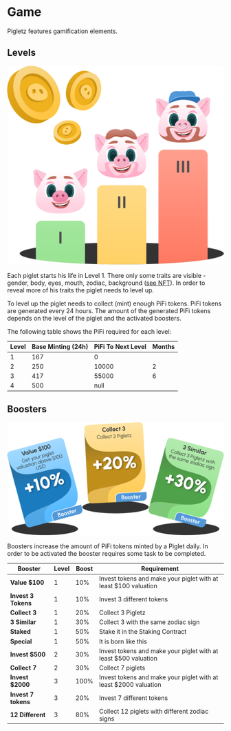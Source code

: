 # Game

Pigletz features gamification elements.

## Levels

![](../.gitbook/assets/levels.svg)

Each piglet starts his life in Level 1. There only some traits are visible - gender, body, eyes, mouth, zodiac, background ([see NFT](nft.md)). In order to reveal more of his traits the piglet needs to level up.&#x20;

To level up the piglet needs to collect (mint) enough PiFi tokens. PiFi tokens are generated every 24 hours. The amount of the generated PiFi tokens depends on the level of the piglet and the activated boosters.&#x20;

The following table shows the PiFi required for each level:

<table><thead><tr><th data-type="number">Level</th><th data-type="number">Base Minting (24h)</th><th data-type="number">PiFi To Next Level</th><th>Months </th></tr></thead><tbody><tr><td>1</td><td>167</td><td>0</td><td></td></tr><tr><td>2</td><td>250</td><td>10000</td><td>2</td></tr><tr><td>3</td><td>417</td><td>55000</td><td>6</td></tr><tr><td>4</td><td>500</td><td>null</td><td></td></tr></tbody></table>

## Boosters

![](../.gitbook/assets/gamification-boosters.svg)

Boosters increase the amount of PiFi tokens minted by a Piglet daily. In order to be activated the booster requires some task to be completed.&#x20;

<table><thead><tr><th>Booster</th><th data-type="number">Level</th><th>Boost</th><th>Requirement</th></tr></thead><tbody><tr><td><strong>Value $100</strong></td><td>1</td><td>10%</td><td>Invest tokens and make your piglet with at least $100 valuation</td></tr><tr><td><strong>Invest 3 Tokens</strong></td><td>1</td><td>10%</td><td>Invest 3 different tokens</td></tr><tr><td><strong>Collect 3</strong></td><td>1</td><td>20%</td><td>Collect 3 Pigletz</td></tr><tr><td><strong>3 Similar</strong></td><td>1</td><td>30%</td><td>Collect 3 with the same zodiac sign</td></tr><tr><td><strong>Staked</strong></td><td>1</td><td>50%</td><td>Stake it in the Staking Contract</td></tr><tr><td><strong>Special</strong></td><td>1</td><td>50%</td><td>It is born like this</td></tr><tr><td><strong>Invest $500</strong></td><td>2</td><td>30%</td><td>Invest tokens and make your piglet with at least $500 valuation</td></tr><tr><td><strong>Collect 7</strong></td><td>2</td><td>30%</td><td>Collect 7 piglets</td></tr><tr><td><strong>Invest $2000</strong></td><td>3</td><td>100%</td><td>Invest tokens and make your piglet with at least $2000 valuation</td></tr><tr><td><strong>Invest 7 tokens</strong></td><td>3</td><td>20%</td><td>Invest 7 different tokens</td></tr><tr><td><strong>12 Different</strong></td><td>3</td><td>80%</td><td>Collect 12 piglets with different zodiac signs</td></tr></tbody></table>

